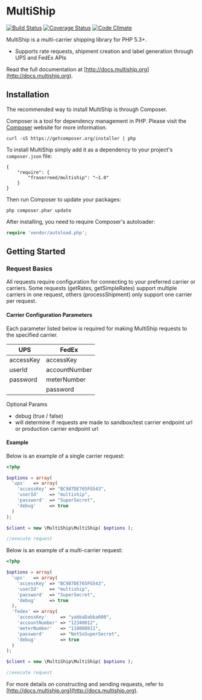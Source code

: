 # MultiShip

[![Build Status](https://secure.travis-ci.org/fraserreed/multiship.png?branch=master)](http://travis-ci.org/fraserreed/multiship)
[![Coverage Status](https://coveralls.io/repos/fraserreed/multiship/badge.png?branch=master)](https://coveralls.io/r/fraserreed/multiship?branch=master)
[![Code Climate](https://codeclimate.com/github/fraserreed/multiship/badges/gpa.svg)](https://codeclimate.com/github/fraserreed/multiship)

MultiShip is a multi-carrier shipping library for PHP 5.3+.

- Supports rate requests, shipment creation and label generation through UPS and FedEx APIs

Read the full documentation at [http://docs.multiship.org](http://docs.multiship.org).


## Installation

The recommended way to install MultiShip is through Composer.

Composer is a tool for dependency management in PHP. Please visit the
[Composer](http://getcomposer.org) website for more information.

```shell
curl -sS https://getcomposer.org/installer | php
```    

To install MultiShip simply add it as a dependency to your project's
``composer.json`` file:

```
{
    "require": {
        "fraserreed/multiship": "~1.0"
    }
}
```

Then run Composer to update your packages:

```shell
php composer.phar update
```

After installing, you need to require Composer's autoloader:

```php
require 'vendor/autoload.php';
```

## Getting Started


### Request Basics

All requests require configuration for connecting to your preferred carrier or carriers.  Some requests
(getRates, getSimpleRates) support multiple carriers in one request, others (processShipment) only support
one carrier per request.

#### Carrier Configuration Parameters

Each parameter listed below is required for making MultiShip requests to the specified carrier.

UPS       | FedEx
--------- | -------------
accessKey | accessKey  
userId    | accountNumber 
password  | meterNumber 
          | password 

Optional Params
* debug (true / false)
* will determine if requests are made to sandbox/test carrier endpoint url or production carrier endpoint url

#### Example

Below is an example of a single carrier request:

```php
<?php

$options = array(
  'ups'   => array(
  	'accessKey' => "BC987DE765FG543",
  	'userId'    => "multiship",
  	'password'  => "SuperSecret",
  	'debug'     => true
  )
);

$client = new \MultiShip\MultiShip( $options );

//execute request
```

Below is an example of a multi-carrier request:

```php
<?php

$options = array(
  'ups'   => array(
  	'accessKey' => "BC987DE765FG543",
  	'userId'    => "multiship",
  	'password'  => "SuperSecret",
  	'debug'     => true
  ),
  'fedex' => array(
  	'accessKey'     => "yabbaDabba600",
  	'accountNumber' => "12340012",
  	'meterNumber'   => "118000811",
  	'password'      => "NotSoSuperSecret",
  	'debug'         => true
  )
);

$client = new \MultiShip\MultiShip( $options );

//execute request
```

For more details on constructing and sending requests, refer to [http://docs.multiship.org](http://docs.multiship.org).